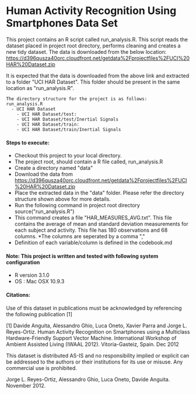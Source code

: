 Human Activity Recognition Using Smartphones Data Set 
========================================================

This project contains an R script called run_analysis.R. This script reads the dataset placed in project root directory, performs cleaning and creates a new tidy dataset. The data is downloaded from the below location:
https://d396qusza40orc.cloudfront.net/getdata%2Fprojectfiles%2FUCI%20HAR%20Dataset.zip

It is expected that the data is downloaded from the above link and extracted to a folder "UCI HAR Dataset". 
This folder should be present in the same location as "run_analysis.R". 

```
The directory structure for the project is as follows:
run_analysis.R
  - UCI HAR Dataset
	- UCI HAR Dataset/test:
	- UCI HAR Dataset/test/Inertial Signals
	- UCI HAR Dataset/train:
	- UCI HAR Dataset/train/Inertial Signals
```

#### Steps to execute:
* Checkout this project to your local directory.
* The project root, should contain a R file called, run_analysis.R
* Create a directory named "data" 
* Download the data from  https://d396qusza40orc.cloudfront.net/getdata%2Fprojectfiles%2FUCI%20HAR%20Dataset.zip
* Place the extracted data in the "data" folder. Please refer the directory structure shown above for more details.
* Run the following command in project root directory
  source("run_analysis.R")
* This command creates a file "HAR_MEASURES_AVG.txt". This file contains the average of mean and standard deviation measurements for each subject and activity. This file has 180 observations and 68 columns.
*The columns are seperated by a comma ","
* Definition of each variable/column is defined in the codebook.md 
  
#### Note: This project is written and tested with following system configuration
* R version 3.1.0 
* OS : Mac OSX 10.9.3


#### Citations:
Use of this dataset in publications must be acknowledged by referencing the following publication [1] 

[1] Davide Anguita, Alessandro Ghio, Luca Oneto, Xavier Parra and Jorge L. Reyes-Ortiz. Human Activity Recognition on Smartphones using a Multiclass Hardware-Friendly Support Vector Machine. International Workshop of Ambient Assisted Living (IWAAL 2012). Vitoria-Gasteiz, Spain. Dec 2012

This dataset is distributed AS-IS and no responsibility implied or explicit can be addressed to the authors or their institutions for its use or misuse. Any commercial use is prohibited.

Jorge L. Reyes-Ortiz, Alessandro Ghio, Luca Oneto, Davide Anguita. November 2012.